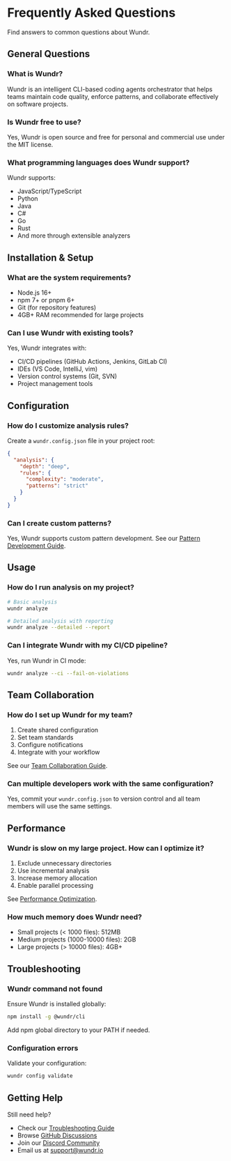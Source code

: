 # Frequently Asked Questions

Find answers to common questions about Wundr.

## General Questions

### What is Wundr?

Wundr is an intelligent CLI-based coding agents orchestrator that helps teams maintain code quality, enforce patterns, and collaborate effectively on software projects.

### Is Wundr free to use?

Yes, Wundr is open source and free for personal and commercial use under the MIT license.

### What programming languages does Wundr support?

Wundr supports:
- JavaScript/TypeScript
- Python
- Java
- C#
- Go
- Rust
- And more through extensible analyzers

## Installation & Setup

### What are the system requirements?

- Node.js 16+
- npm 7+ or pnpm 6+
- Git (for repository features)
- 4GB+ RAM recommended for large projects

### Can I use Wundr with existing tools?

Yes, Wundr integrates with:
- CI/CD pipelines (GitHub Actions, Jenkins, GitLab CI)
- IDEs (VS Code, IntelliJ, vim)
- Version control systems (Git, SVN)
- Project management tools

## Configuration

### How do I customize analysis rules?

Create a `wundr.config.json` file in your project root:

```json
{
  "analysis": {
    "depth": "deep",
    "rules": {
      "complexity": "moderate",
      "patterns": "strict"
    }
  }
}
```

### Can I create custom patterns?

Yes, Wundr supports custom pattern development. See our [Pattern Development Guide](/guides/advanced/pattern-development).

## Usage

### How do I run analysis on my project?

```bash
# Basic analysis
wundr analyze

# Detailed analysis with reporting
wundr analyze --detailed --report
```

### Can I integrate Wundr with my CI/CD pipeline?

Yes, run Wundr in CI mode:

```bash
wundr analyze --ci --fail-on-violations
```

## Team Collaboration

### How do I set up Wundr for my team?

1. Create shared configuration
2. Set team standards
3. Configure notifications
4. Integrate with your workflow

See our [Team Collaboration Guide](./team/collaboration).

### Can multiple developers work with the same configuration?

Yes, commit your `wundr.config.json` to version control and all team members will use the same settings.

## Performance

### Wundr is slow on my large project. How can I optimize it?

1. Exclude unnecessary directories
2. Use incremental analysis
3. Increase memory allocation
4. Enable parallel processing

See [Performance Optimization](/guides/advanced/performance-optimization).

### How much memory does Wundr need?

- Small projects (< 1000 files): 512MB
- Medium projects (1000-10000 files): 2GB
- Large projects (> 10000 files): 4GB+

## Troubleshooting

### Wundr command not found

Ensure Wundr is installed globally:

```bash
npm install -g @wundr/cli
```

Add npm global directory to your PATH if needed.

### Configuration errors

Validate your configuration:

```bash
wundr config validate
```

## Getting Help

Still need help?

- Check our [Troubleshooting Guide](./troubleshooting/common-issues)
- Browse [GitHub Discussions](https://github.com/adapticai/wundr/discussions)
- Join our [Discord Community](https://discord.gg/wundr)
- Email us at support@wundr.io